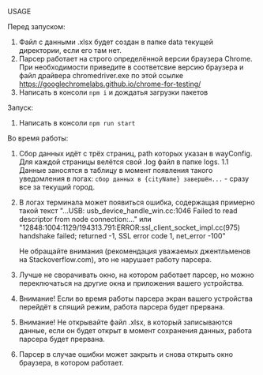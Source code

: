USAGE

Перед запуском:

1. Файл с данными .xlsx будет создан в папке data текущей директории, если его там нет.
2. Парсер работает на строго определённой версии браузера Chrome. При необходимости приведите в соответсвие версию браузера и файл драйвера chromedriver.exe по этой ссылке https://googlechromelabs.github.io/chrome-for-testing/
3. Написать в консоли `npm i` и дождатья загрузки пакетов

Запуск:

1. Написать в консоли `npm run start`

Во время работы:

1. Сбор данных идёт с трёх страниц, path которых указан в wayConfig. Для каждой страницы велётся свой .log файл в папке logs.
   1.1 Данные заносятся в таблицу в момент появления такого уведомления в логах: `сбор данных в {cityName} завершён...` - сразу все за текущий город.
2. В логах терминала может появиться ошибка, содержащая примерно такой текст
   "...USB: usb_device_handle_win.cc:1046 Failed to read descriptor from node connection:..."
   или
   "12848:1004:1129/194313.791:ERROR:ssl_client_socket_impl.cc(975) handshake failed; returned -1, SSL error code 1, net_error -100"

   Не обращайте внимания (рекомендация уважаемых джентльменов на Stackoverflow.com), это не нарушает работу парсера.

3. Лучше не сворачивать окно, на котором работает парсер, но можно переключаться на другие окна и приложения вашего устройства.
4. Внимание!
   Если во время работы парсера экран вашего устройства перейдёт в спящий режим, работа парсера будет прервана.
5. Внимание!
   Не открывайте файл .xlsx, в который записываются данные, если он будет открыт в момент сохранения данных,
   работа парсера будет прервана.
6. Парсер в случае ошибки может закрыть и снова открыть окно браузера, в котором работает.
